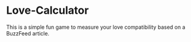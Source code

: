 # Love-Calculator
This is a simple fun game to measure your love compatibility based on a BuzzFeed article.
